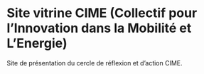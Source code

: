 # Site vitrine CIME (Collectif pour l’Innovation dans la Mobilité et L’Energie)

Site de présentation du cercle de réflexion et d’action CIME.